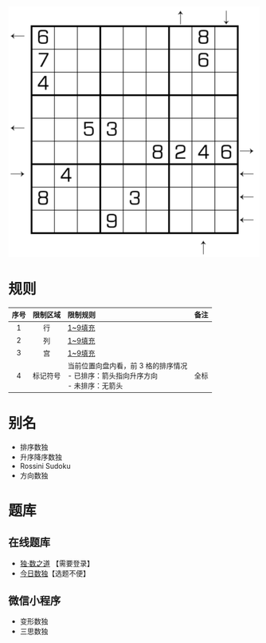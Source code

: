 ![](../../../images/sudoku/排序数独.png)

# 规则

| 序号  | 限制区域 | 限制规则                                                 | 备注  |
|:---:|:----:|:-----------------------------------------------------|:----|
|  1  |  行   | [1~9填充]                                              |     |
|  2  |  列   | [1~9填充]                                              |     |
|  3  |  宫   | [1~9填充]                                              |     |
|  4  | 标记符号 | 当前位置向盘内看，前 3 格的排序情况<br/>- 已排序：箭头指向升序方向<br/>- 未排序：无箭头 | 全标  |

# 别名

- 排序数独
- 升序降序数独
- Rossini Sudoku
- 方向数独

# 题库

## 在线题库

- [独·数之道](http://www.sudokufans.org.cn/lx/game.index.php?type=px) 【需要登录】
- [今日数独]【选题不便】

## 微信小程序

- 变形数独
- 三思数独

[1~9填充]: ../../../rules.md#1to9填充

[今日数独]: https://cn.sudoku.today/g-rossini-sudoku/
